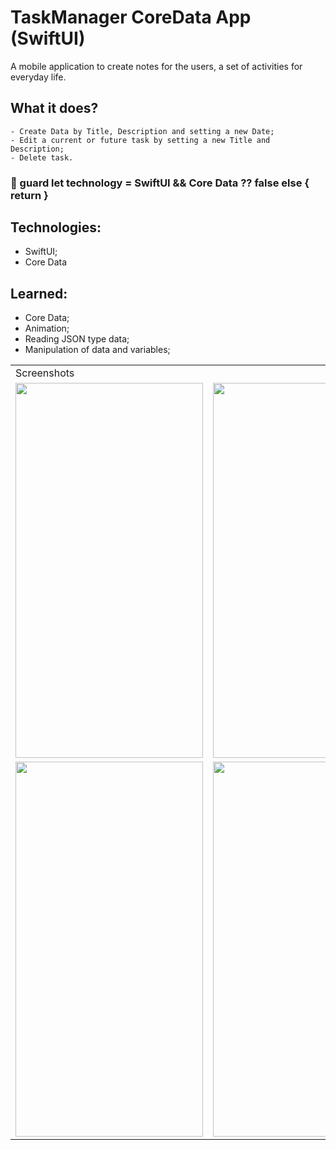 # TaskManager CoreData App (SwiftUI)

  A mobile application to create notes for the users, a set of activities for everyday life.
  
  ## What it does? 
    - Create Data by Title, Description and setting a new Date;
    - Edit a current or future task by setting a new Title and Description;
    - Delete task.
  
  ### 🔧 guard let technology = SwiftUI && Core Data ?? false else { return }
  
  ## Technologies:
   - SwiftUI;
   - Core Data
   
  ## Learned:
  - Core Data;
  - Animation;
  - Reading JSON type data;
  - Manipulation of data and variables;
  
  <table>
    <tr>
       <td colspan="2">Screenshots</td>
    </tr>
    <tr>
      <td><img src="https://user-images.githubusercontent.com/38798492/183757228-703af683-ba9c-4ffc-b234-1922c3700b5f.png" width="300" height="600"></td>
      <td><img src="https://user-images.githubusercontent.com/38798492/183757260-6a91b3d3-884f-4dfd-be2f-2c2c6512444f.png" width="300" height="600"></td>
    </tr>
    <tr>
      <td><img src="https://user-images.githubusercontent.com/38798492/183757272-a8bab21e-7501-4ea5-96e0-a4e0fd397f31.png" width="300" height="600"></td>
      <td><img src="https://user-images.githubusercontent.com/38798492/183757285-ae5f1057-57ca-413f-9b35-73046a8f5fea.png" width="300" height="600"></td>
    </tr>
 </table>
